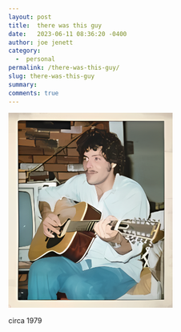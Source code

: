 ```yaml
---
layout: post
title:  there was this guy
date:   2023-06-11 08:36:20 -0400
author: joe jenett
category:
  -  personal
permalink: /there-was-this-guy/
slug: there-was-this-guy
summary: 
comments: true
---
```

<img src="/images/this-guy.png" alt="" width="65%;">
<p>circa 1979</p>

<a href="https://brid.gy/publish/mastodon"></a>